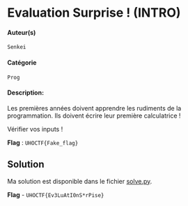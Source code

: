 # Evaluation Surprise ! (INTRO)

#### Auteur(s)
`Senkei`

#### Catégorie
`Prog`

#### Description:

Les premières années doivent apprendre les rudiments de la programmation. Ils doivent écrire leur première calculatrice !

Vérifier vos inputs !

**Flag** : `UHOCTF{Fake_flag}`


## Solution

Ma solution est disponible dans le fichier [solve.py](solve.py).


**Flag** - `UHOCTF{Ev3LuAtI0nS*rPise}`




